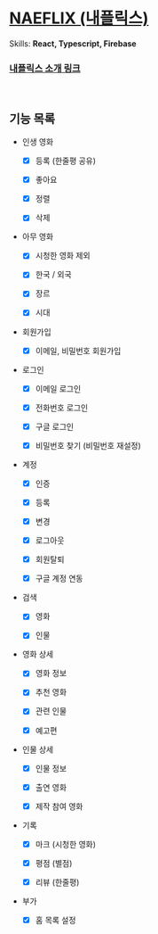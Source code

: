 # [NAEFLIX (내플릭스)](https://saramkim.github.io/naeflix/)

Skills: **React, Typescript, Firebase**

### [내플릭스 소개 링크](https://saramkim.github.io/naeflix/introduction)

<br/>

## 기능 목록

- 인생 영화

  - [x] 등록 (한줄평 공유)

  - [x] 좋아요

  - [x] 정렬

  - [x] 삭제

- 아무 영화

  - [x] 시청한 영화 제외

  - [x] 한국 / 외국

  - [x] 장르

  - [x] 시대

- 회원가입

  - [x] 이메일, 비밀번호 회원가입

- 로그인

  - [x] 이메일 로그인

  - [x] 전화번호 로그인

  - [x] 구글 로그인

  - [x] 비밀번호 찾기 (비밀번호 재설정)

- 계정

  - [x] 인증

  - [x] 등록

  - [x] 변경

  - [x] 로그아웃

  - [x] 회원탈퇴

  - [x] 구글 계정 연동

- 검색

  - [x] 영화

  - [x] 인물

- 영화 상세

  - [x] 영화 정보

  - [x] 추천 영화

  - [x] 관련 인물

  - [x] 예고편

- 인물 상세

  - [x] 인물 정보

  - [x] 출연 영화

  - [x] 제작 참여 영화

- 기록

  - [x] 마크 (시청한 영화)

  - [x] 평점 (별점)

  - [x] 리뷰 (한줄평)

- 부가

  - [x] 홈 목록 설정
